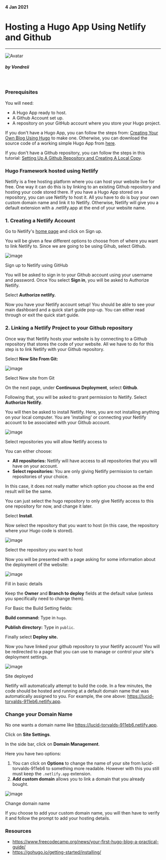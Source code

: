 <div class="writtenContent">

#### 4 Jan 2021
# Hosting a Hugo App Using Netlify and Github
___

<!-- ----------- Intro ----------- -->
<div class="avatar-block">
    <img src="../../../assets/social/profile.jpg" loading="lazy" alt="Avatar" class="avatar avatar-align">
    <h5 class="avatar-text avatar-align"> by Vondreii</h5>
</div>
<br>
<!-- ----------------------------- -->

### Prerequisites
You will need:
- A Hugo App ready to host.
- A Github Account set up.
- A repository on your GitHub account where you store your Hugo project.

If you don't have a Hugo App, you can follow the steps from: [Creating Your Own Blog Using Hugo](/posts/createYourOwnBlogUsingHugo) to make one.
Otherwise, you can download the source code of a working simple Hugo App from [here](https://github.com/vondreii/hugo-framework).

If you don't have a Github repository, you can follow the steps in this tutorial: [Setting Up A Github Repository and Creating A Local Copy](/posts/settingUpASimpleGithubRemoteAndLocalRepository).

### Hugo Framework hosted using Netlify
Netlify is a free hosting platform where you can host your website live for free. One way it can do this is by linking to an existing Github repository and hosting your code stored there. If you have a Hugo App stored on a repository, you can use Netlify to host it. All you have to do is buy your own custom domain name and link it to Netlify. Otherwise, Netlify will give you a default extension with a .netlify.app at the end of your website name.

### 1. Creating a Netlify Account 

Go to Netlify's [home page](https://www.netlify.com/) and click on Sign up.

You will be given a few different options to choose from of where you want to link Netlify to. Since we are going to be using Gihub, select Github.

<!-- ----------- Image ----------- -->
<div class="image-container">
    <img src="../../../assets/content/post-images/hostingAHugoAppUsingNetlifyAndGithub/welcome-to-netlify.PNG" loading="lazy" alt="image" class="image-full"/>
	<div class="image-description"><p>Sign up to Netlify using GitHub</p></div>
</div>
<!-- ----------------------------- -->

You will be asked to sign in to your Github account using your username and password. Once You select **Sign in**, you will be asked to Authorize Netlify.

Select **Authorize netlify.**

Now you have your Netlify account setup! You should be able to see your main dashboard and a quick start guide pop-up. You can either read through or exit the quick start guide.

### 2. Linking a Netlify Project to your Github repository

Once way that Netlify hosts your website is by connecting to a Github repository that stores the code of your website. All we have to do for this step is to link Netlify with your Github repository.

Select **New Site From Git:**

<!-- ----------- Image ----------- -->
<div class="image-container">
    <img src="../../../assets/content/post-images/hostingAHugoAppUsingNetlifyAndGithub/newSiteFromGit.PNG" loading="lazy" alt="image" class="image-full"/>
	<div class="image-description"><p>Select New site from Git</p></div>
</div>
<!-- ----------------------------- -->

On the next page, under **Continuous Deployment**, select **Github**.

Following that, you will be asked to grant permission to Netlify. Select **Authorize Netlify**.

You will then be asked to install Netlify. Here, you are not installing anything on your local computer. You are 'installing' or connecting your Netlify account to be associated with your Github account.

<!-- ----------- Image ----------- -->
<div class="image-container">
    <img src="../../../assets/content/post-images/hostingAHugoAppUsingNetlifyAndGithub/newSiteFromGit2.PNG" loading="lazy" alt="image" class="image-full"/>
	<div class="image-description"><p>Select repositories you will allow Netlify access to</p></div>
</div>
<!-- ----------------------------- -->

You can either choose:
* **All repositories:** Netlify will have access to all repositories that you will have on your account. 
* **Select repositories:** You are only giving Netlify permission to certain repositories of your choice.

In this case, it does not really matter which option you choose as the end result will be the same. 

You can just select the hugo repository to only give Netlify access to this one repository for now, and change it later.  

Select **Install**.

Now select the repository that you want to host (in this case, the repository where your Hugo code is stored).

<!-- ----------- Image ----------- -->
<div class="image-container">
    <img src="../../../assets/content/post-images/hostingAHugoAppUsingNetlifyAndGithub/pick-repo.PNG" loading="lazy" alt="image" class="image-75"/>
	<div class="image-description"><p>Select the repository you want to host</p></div>
</div>
<!-- ----------------------------- -->

Now you will be presented with a page asking for some information about the deployment of the website:

<!-- ----------- Image ----------- -->
<div class="image-container">
    <img src="../../../assets/content/post-images/hostingAHugoAppUsingNetlifyAndGithub/deploy-settings.PNG" loading="lazy" alt="image" class="image-75"/>
	<div class="image-description"><p>Fill in basic details</p></div>
</div>
<!-- ----------------------------- -->

Keep the **Owner** and **Branch to deploy** fields at the default value (unless you specifically need to change them).

For Basic the Build Setting fields:

**Build command:** Type in `hugo`.

**Publish directory:** Type in `public`.

Finally select **Deploy site.**

Now you have linked your github repository to your Netlify account! You will be redirected to a page that you can use to manage or control your site's deployment settings. 

<!-- ----------- Image ----------- -->
<div class="image-container">
    <img src="../../../assets/content/post-images/hostingAHugoAppUsingNetlifyAndGithub/deployed.PNG" loading="lazy" alt="image" class="image-full"/>
	<div class="image-description"><p>Site deployed</p></div>
</div>
<!-- ----------------------------- -->

Netlify will automatically attempt to build the code. In a few minutes, the code should be hosted and running at a default domain name that was automatically assigned to you. For example, the one above: https://lucid-torvalds-911eb6.netlify.app.

### Change your Domain Name
No one wants a domain name like https://lucid-torvalds-911eb6.netlify.app.

Click on **Site Settings**.

In the side bar, click on **Domain Management**.

Here you have two options:

1. You can click on **Options** to change the name of your site from lucid-torvalds-911eb6 to something more readable. However with this you still must keep the `.netlify.app` extension.
2. **Add custom domain** allows you to link a domain that you already bought. 

<!-- ----------- Image ----------- -->
<div class="image-container">
    <img src="../../../assets/content/post-images/hostingAHugoAppUsingNetlifyAndGithub/change-domains.PNG" loading="lazy" alt="image" class="image-75"/>
	<div class="image-description"><p>Change domain name</p></div>
</div>
<!-- ----------------------------- -->

If you choose to add your custom domain name, you will then have to verify it and follow the prompt to add your hosting details.

### Resources
* https://www.freecodecamp.org/news/your-first-hugo-blog-a-practical-guide/
* https://gohugo.io/getting-started/installing/